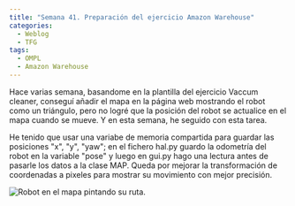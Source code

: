 ```yaml
---
title: "Semana 41. Preparación del ejercicio Amazon Warehouse"
categories:
  - Weblog
  - TFG
tags:
  - OMPL
  - Amazon Warehouse
---
```


Hace varias semana, basandome en la plantilla del ejercicio Vaccum cleaner, conseguí añadir el mapa en la página web mostrando el robot como un triángulo, pero no logré que la posición del robot se actualice en el mapa cuando se mueve. Y en esta semana, he seguido con esta tarea.

He tenido que usar una variabe de memoria compartida para guardar las posiciones "x", "y", "yaw"; en el fichero hal.py guardo la odometría del robot en la variable "pose" y luego en gui.py hago una lectura antes de pasarle los datos a la clase MAP. Queda por mejorar la transformación de coordenadas a pixeles para mostrar su movimiento con mejor precisión.

![Robot en el mapa pintando su ruta.](/2022-tfg-lucia-chen/images/blog41/robotOnMap.png)

